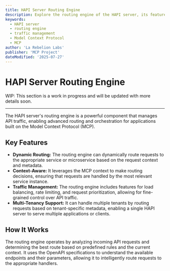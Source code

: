 ```yaml
---
title: HAPI Server Routing Engine
description: Explore the routing engine of the HAPI server, its features, and how it enables advanced traffic management for MCP-based applications.
keywords:
  - HAPI server
  - routing engine
  - traffic management
  - Model Context Protocol
  - MCP
author: 'La Rebelion Labs'
publisher: 'MCP Project'
dateModified: '2025-07-27'
---
```


# HAPI Server Routing Engine

WIP: This section is a work in progress and will be updated with more details soon.

---

The HAPI server's routing engine is a powerful component that manages API traffic, enabling advanced routing and orchestration for applications built on the Model Context Protocol (MCP).

## Key Features
- **Dynamic Routing:** The routing engine can dynamically route requests to the appropriate service or microservice based on the request context and metadata.
- **Context-Aware:** It leverages the MCP context to make routing decisions, ensuring that requests are handled by the most relevant service instance.
- **Traffic Management:** The routing engine includes features for load balancing, rate limiting, and request prioritization, allowing for fine-grained control over API traffic.
- **Multi-Tenancy Support:** It can handle multiple tenants by routing requests based on tenant-specific metadata, enabling a single HAPI server to serve multiple applications or clients.

## How It Works
The routing engine operates by analyzing incoming API requests and determining the best route based on predefined rules and the current context. It uses the OpenAPI specifications to understand the available endpoints and their parameters, allowing it to intelligently route requests to the appropriate handlers.

